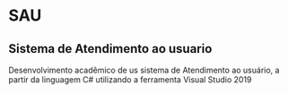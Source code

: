 <h1>SAU</h1>
<h2>Sistema de Atendimento ao usuario</h2>
<p>Desenvolvimento acadêmico de us sistema de Atendimento ao usuário, a partir da linguagem C# utilizando a ferramenta Visual Studio 2019</p>
